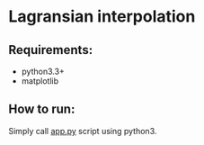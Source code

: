 # Lagransian interpolation

## Requirements: 
 - python3.3+
 - matplotlib

## How to run:
 Simply call [app.py](app.py) script using python3.
